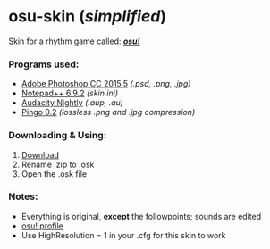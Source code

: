 # osu-skin (*simplified*)
Skin for a rhythm game called: [***osu!***](https://new.ppy.sh/forum)

### Programs used:
- [Adobe Photoshop CC 2015.5](http://www.adobe.com/ca/products/photoshop.html) *(.psd, .png, .jpg)*
- [Notepad++ 6.9.2](https://notepad-plus-plus.org/download/v6.9.2.html) *(skin.ini)*
- [Audacity Nightly](http://gaclrecords.org.uk/win-nightly/) *(.aup, .au)*
- [Pingo 0.2](http://css-ig.net/pingo) *(lossless .png and .jpg compression)*

### Downloading & Using:
1. [Download](https://github.com/Hextical/osu-skin/archive/master.zip)
2. Rename .zip to .osk
3. Open the .osk file

### Notes:
- Everything is original, **except** the followpoints; sounds are edited
- [osu! profile](https://new.ppy.sh/u/4329514#osu)
- Use HighResolution = 1 in your .cfg for this skin to work